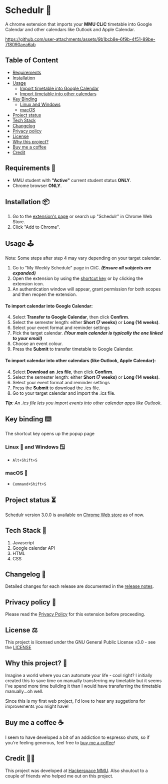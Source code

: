 # Schedulr 📅
A chrome extension that imports your **MMU CLiC** timetable into Google Calendar and other calendars like Outlook and Apple Calendar.

https://github.com/user-attachments/assets/9b1bcb8e-6f9b-4f51-89be-7f8090aea6ab

## Table of Content
- [Requirements](https://github.com/sycanz04/schedulr?tab=readme-ov-file#requirements-)
- [Installation](https://github.com/sycanz04/schedulr?tab=readme-ov-file#installation-)
- [Usage](https://github.com/sycanz04/schedulr?tab=readme-ov-file#usage-)
  - [Import timetable into Google Calendar](https://github.com/sycanz04/schedulr?tab=readme-ov-file#to-import-calendar-into-google-calendar-)
  - [Import timetable into other calendars](https://github.com/sycanz04/schedulr?tab=readme-ov-file#to-import-calendar-into-other-calendars-like-outlook-apple-calendar-)
- [Key Binding](https://github.com/sycanz04/schedulr?tab=readme-ov-file#key-binding-)
  - [Linux and Windows](https://github.com/sycanz04/schedulr?tab=readme-ov-file#linux-and-windows-)
  - [macOS](https://github.com/sycanz04/schedulr?tab=readme-ov-file#macos-)
- [Project status](https://github.com/sycanz04/schedulr?tab=readme-ov-file#project-status-)
- [Tech Stack](https://github.com/sycanz04/schedulr?tab=readme-ov-file#tech-stack-)
- [Changelog](https://github.com/sycanz04/schedulr?tab=readme-ov-file#changelog-)
- [Privacy policy](https://github.com/sycanz04/schedulr?tab=readme-ov-file#privacy-policy-)
- [License](https://github.com/sycanz04/schedulr?tab=readme-ov-file#license-)
- [Why this project?](https://github.com/sycanz04/schedulr?tab=readme-ov-file#why-this-project-)
- [Buy me a coffee](https://github.com/sycanz04/schedulr?tab=readme-ov-file#buy-me-a-coffee-)
- [Credit](https://github.com/sycanz04/schedulr?tab=readme-ov-file#credit-)

## Requirements 👀
- MMU student with **"Active"** current student status **ONLY**.
- Chrome browser **ONLY**.

## Installation 📦
1. Go to the [extension's page](https://chromewebstore.google.com/detail/schedulr/ofaflpillnejkhmkefmcpoamjeaghipp) or search up "Schedulr" in Chrome Web Store.
2. Click "Add to Chrome".

## Usage 🕹️
Note: Some steps after step 4 may vary depending on your target calendar.
1. Go to "My Weekly Schedule" page in CliC. ***(Ensure all subjects are expanded)***
2. Open the extension by using the [shortcut key](https://github.com/sycanz04/schedulr?tab=readme-ov-file#key-binding-) or by clicking the extension icon.
3. An authentication window will appear, grant permission for both scopes and then reopen the extension.

#### To import calendar into Google Calendar:
4. Select **Transfer to Google Calendar**, then click **Confirm**.
5. Select the semester length: either **Short (7 weeks)** or **Long (14 weeks)**.
6. Select your event format and reminder settings
7. Pick the target calendar. ***(Your main calendar is typically the one linked to your email)***
8. Choose an event colour.
9. Press the **Submit** to transfer timetable to Google Calendar.

#### To import calendar into other calendars (like Outlook, Apple Calendar):
4. Select **Download an .ics file**, then click **Confirm**.
5. Select the semester length: either **Short (7 weeks)** or **Long (14 weeks)**.
6. Select your event format and reminder settings
7. Press the **Submit** to download the .ics file.
8. Go to your target calendar and import the .ics file.

***Tip**: An .ics file lets you import events into other calendar apps like Outlook.*

## Key binding ⌨️
The shortcut key opens up the popup page
### Linux 🐧 and Windows 🪟
- `Alt+Shift+S`
### macOS 🍎
- `Command+Shift+S`

## Project status ⏳
Schedulr version 3.0.0 is available on [Chrome Web store](https://chromewebstore.google.com/detail/schedulr/ofaflpillnejkhmkefmcpoamjeaghipp) as of now.

## Tech Stack 🚀
1. Javascript
2. Google calendar API
3. HTML
4. CSS

## Changelog 📁
Detailed changes for each release are documented in the [release notes](https://github.com/sycanz04/schedulr/releases).

## Privacy policy 📜
Please read the [Privacy Policy](https://www.mmuschedulr.com/privacy-policy.html) for this extension before proceeding.

## License ⚖️
This project is licensed under the GNU General Public License v3.0 - see the [LICENSE](https://github.com/sycanz04/schedulr/blob/main/LICENSE)

## Why this project? 🛌
Imagine a world where you can automate your life - cool right? I initially created this to save time on manually transferring my timetable but it seems I've spend more time building it than I would have transferring the timetable manually...oh well.

Since this is my first web project, I'd love to hear any suggetions for improvements you might have!

## Buy me a coffee ☕
I seem to have developed a bit of an addiction to espresso shots, so if you're feeling generous, feel free to [buy me a coffee](https://ko-fi.com/sycanz)!

## Credit 🤝🏻
This project was developed at [Hackerspace MMU](https://hackerspacemmu.rocks/). Also shoutout to a couple of friends who helped me out on this project.
